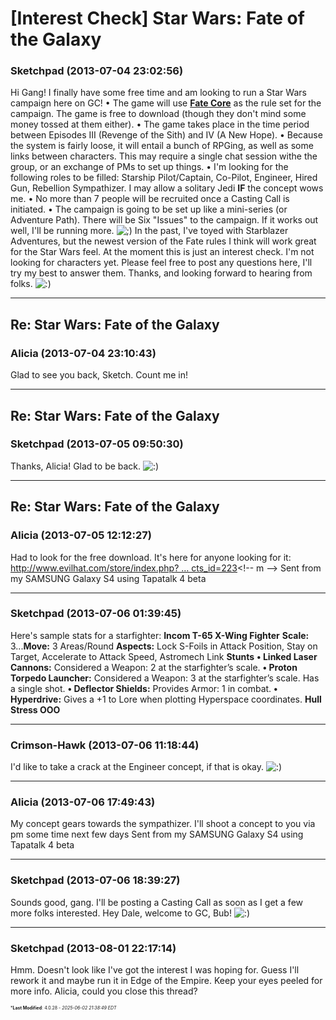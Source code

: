 # [Interest Check] Star Wars: Fate of the Galaxy

### **Sketchpad** (2013-07-04 23:02:56)

Hi Gang!
I finally have some free time and am looking to run a Star Wars campaign here on GC!
• The game will use [**Fate Core**](http://www.evilhat.com/home/fate-core/ "http://www.evilhat.com/home/fate-core/") as the rule set for the campaign. The game is free to download (though they don't mind some money tossed at them either).
• The game takes place in the time period between Episodes III (Revenge of the Sith) and IV (A New Hope).
• Because the system is fairly loose, it will entail a bunch of RPGing, as well as some links between characters. This may require a single chat session withe the group, or an exchange of PMs to set up things.
• I'm looking for the following roles to be filled: Starship Pilot/Captain, Co-Pilot, Engineer, Hired Gun, Rebellion Sympathizer. I may allow a solitary Jedi **IF** the concept wows me.
• No more than 7 people will be recruited once a Casting Call is initiated.
• The campaign is going to be set up like a mini-series (or Adventure Path). There will be Six "Issues" to the campaign. If it works out well, I'll be running more. <!-- s;) -->![;)](https://i.ibb.co/GfkGswQC/icon-e-wink.gif)<!-- s;) -->
In the past, I've toyed with Starblazer Adventures, but the newest version of the Fate rules I think will work great for the Star Wars feel. At the moment this is just an interest check. I'm not looking for characters yet. Please feel free to post any questions here, I'll try my best to answer them. Thanks, and looking forward to hearing from folks. <!-- s:) -->![:)](https://i.ibb.co/8LPNcWCM/icon-e-smile.gif)<!-- s:) -->

---

## Re: Star Wars: Fate of the Galaxy

### **Alicia** (2013-07-04 23:10:43)

Glad to see you back, Sketch. Count me in!

---

## Re: Star Wars: Fate of the Galaxy

### **Sketchpad** (2013-07-05 09:50:30)

Thanks, Alicia! Glad to be back. <!-- s:) -->![:)](https://i.ibb.co/8LPNcWCM/icon-e-smile.gif)<!-- s:) -->

---

## Re: Star Wars: Fate of the Galaxy

### **Alicia** (2013-07-05 12:12:27)

Had to look for the free download. It's here for anyone looking for it: <!-- m -->[http://www.evilhat.com/store/index.php? &#8230; cts_id=223](http://www.evilhat.com/store/index.php?main_page=product_info&cPath=79&products_id=223 "http://www.evilhat.com/store/index.php?main_page=product_info&cPath=79&products_id=223")<!-- m -->
Sent from my SAMSUNG Galaxy S4 using Tapatalk 4 beta

---

### **Sketchpad** (2013-07-06 01:39:45)

Here's sample stats for a starfighter:
**Incom T-65 X-Wing Fighter**
**Scale:** 3...**Move:** 3 Areas/Round
**Aspects:** Lock S-Foils in Attack Position, Stay on Target, Accelerate to Attack Speed, Astromech Link
**Stunts**
**• Linked Laser Cannons:** Considered a Weapon: 2 at the starfighter’s scale.
**• Proton Torpedo Launcher:** Considered a Weapon: 3 at the starfighter’s scale. Has a single shot.
**• Deflector Shields:** Provides Armor: 1 in combat.
**• Hyperdrive:** Gives a +1 to Lore when plotting Hyperspace coordinates.
**Hull Stress OOO**

---

### **Crimson-Hawk** (2013-07-06 11:18:44)

I'd like to take a crack at the Engineer concept, if that is okay. <!-- s:) -->![:)](https://i.ibb.co/8LPNcWCM/icon-e-smile.gif)<!-- s:) -->

---

### **Alicia** (2013-07-06 17:49:43)

My concept gears towards the sympathizer. I'll shoot a concept to you via pm some time next few days
Sent from my SAMSUNG Galaxy S4 using Tapatalk 4 beta

---

### **Sketchpad** (2013-07-06 18:39:27)

Sounds good, gang. I'll be posting a Casting Call as soon as I get a few more folks interested. Hey Dale, welcome to GC, Bub! <!-- s:) -->![:)](https://i.ibb.co/8LPNcWCM/icon-e-smile.gif)<!-- s:) -->

---

### **Sketchpad** (2013-08-01 22:17:14)

Hmm. Doesn't look like I've got the interest I was hoping for. Guess I'll rework it and maybe run it in Edge of the Empire. Keep your eyes peeled for more info. Alicia, could you close this thread?



<span style="font-size: 0.5em;">***Last Modified**: 4.0.28 - *2025-06-02 21:38:49 EDT*</span>
